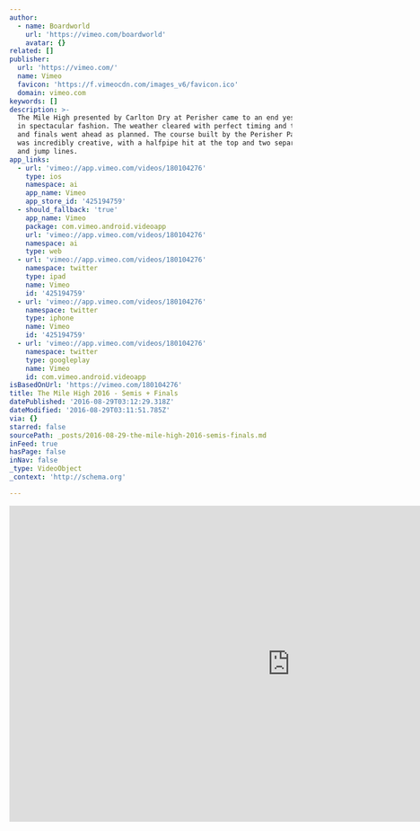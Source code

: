 ```yaml
---
author:
  - name: Boardworld
    url: 'https://vimeo.com/boardworld'
    avatar: {}
related: []
publisher:
  url: 'https://vimeo.com/'
  name: Vimeo
  favicon: 'https://f.vimeocdn.com/images_v6/favicon.ico'
  domain: vimeo.com
keywords: []
description: >-
  The Mile High presented by Carlton Dry​ at Perisher came to an end yesterday
  in spectacular fashion. The weather cleared with perfect timing and the semis
  and finals went ahead as planned. The course built by the Perisher Parks team
  was incredibly creative, with a halfpipe hit at the top and two separate rail
  and jump lines.
app_links:
  - url: 'vimeo://app.vimeo.com/videos/180104276'
    type: ios
    namespace: ai
    app_name: Vimeo
    app_store_id: '425194759'
  - should_fallback: 'true'
    app_name: Vimeo
    package: com.vimeo.android.videoapp
    url: 'vimeo://app.vimeo.com/videos/180104276'
    namespace: ai
    type: web
  - url: 'vimeo://app.vimeo.com/videos/180104276'
    namespace: twitter
    type: ipad
    name: Vimeo
    id: '425194759'
  - url: 'vimeo://app.vimeo.com/videos/180104276'
    namespace: twitter
    type: iphone
    name: Vimeo
    id: '425194759'
  - url: 'vimeo://app.vimeo.com/videos/180104276'
    namespace: twitter
    type: googleplay
    name: Vimeo
    id: com.vimeo.android.videoapp
isBasedOnUrl: 'https://vimeo.com/180104276'
title: The Mile High 2016 - Semis + Finals
datePublished: '2016-08-29T03:12:29.318Z'
dateModified: '2016-08-29T03:11:51.785Z'
via: {}
starred: false
sourcePath: _posts/2016-08-29-the-mile-high-2016-semis-finals.md
inFeed: true
hasPage: false
inNav: false
_type: VideoObject
_context: 'http://schema.org'

---
```

<iframe src="https://cdn.embedly.com/widgets/media.html?src=https%3A%2F%2Fplayer.vimeo.com%2Fvideo%2F180104276&amp;url=https%3A%2F%2Fvimeo.com%2F180104276&amp;image=https%3A%2F%2Fi.vimeocdn.com%2Fvideo%2F588226438_1280.jpg&amp;key=b7d04c9b404c499eba89ee7072e1c4f7&amp;type=text%2Fhtml&amp;schema=vimeo" width="1000" height="563" scrolling="no" frameborder="0" allowfullscreen="" style=""></iframe>